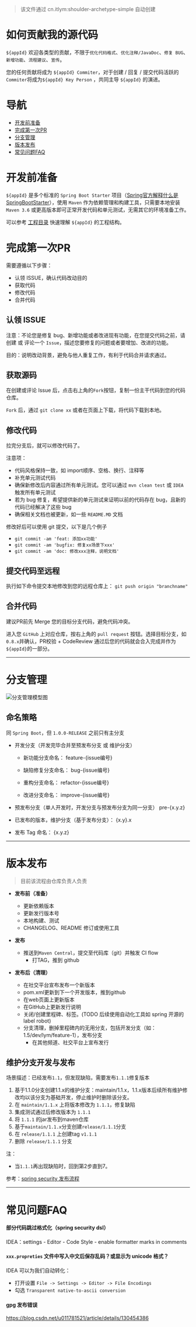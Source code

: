 > 该文件通过 cn.itlym:shoulder-archetype-simple 自动创建

# 如何贡献我的源代码

`${appId}` 欢迎各类型的贡献，不限于`优化代码格式`、`优化注释/JavaDoc`、`修复 BUG`、`新增功能`、`流程建议`、`宣传`。

您的任何贡献将成为 `${appId} Commiter`，对于创建 / 回复 / 提交代码活跃的`Commiter`将成为`${appId} Key Person`
，共同主导 `${appId}` 的演进。

# 导航

- [开发前准备](#开发前准备)
- [完成第一次PR](#完成第一次PR)
- [分支管理](#分支管理)
- [版本发布](#版本发布)
- [常见问题FAQ](常见问题FAQ)

# 开发前准备

`${appId}` 是多个标准的 `Spring Boot Starter` 项目（[Spring官方解释什么是 SpringBootStarter]()），使用 `Maven`
作为依赖管理和构建工具，只需要本地安装 `Maven 3.6` 或更高版本即可正常开发代码和单元测试，无需其它的环境准备工作。

可以参考 [工程目录](doc/module-intro.md) 快速理解 `${appId}` 的工程结构。

# 完成第一次PR

需要遵循以下步骤：

- 认领 ISSUE，确认代码改动目的
- 获取代码
- 修改代码
- 合并代码

## 认领 ISSUE

注意：不论您是修复 bug、新增功能或者改进现有功能，在您提交代码之前，请创建 或 评论一个 `Issue`，描述您要修复的问题或者要增加、改进的功能。

目的：说明改动背景，避免与他人重复工作，有利于代码合并请求通过。

## 获取源码

在创建或评论 Issue 后，点击右上角的`Fork`按钮，复制一份主干代码到您的代码仓库。

`Fork` 后，通过 `git clone xx` 或者在页面上下载，将代码下载到本地。

## 修改代码

拉完分支后，就可以修改代码了。

注意项：

- 代码风格保持一致，如 import顺序、空格、换行、注释等
- 补充单元测试代码
- 确保新修改后内容通过所有单元测试。您可以通过 `mvn clean test` 或 `IDEA` 触发所有单元测试
- 若为 bug 修复，希望提供新的单元测试来证明以前的代码存在 bug，且新的代码已经解决了这些 bug
- 确保相关文档也被更新，如一些 `README.MD` 文档

修改好后可以使用 git 提交，以下是几个例子

- `git commit -am 'feat: 添加xx功能'`
- `git commit -am 'bugfix: 修复xx场景下xxx'`
- `git commit -am 'doc: 修改xxx注释，说明文档'`

## 提交代码至远程

执行如下命令提交本地修改到您的远程仓库上：
`git push origin "branchname"`

## 合并代码

建议PR前先 Merge 您的目标分支代码，避免代码冲突。

进入您 `GitHub` 上对应仓库，按右上角的 `pull request` 按钮。选择目标分支，如 `0.8.x`并确认，PR校验 + CodeReview
通过后您的代码就会合入完成并作为`${appId}`的一部分。

---

# 分支管理

![分支管理模型图](doc/img/gitFlow.png)

## 命名策略

同 `Spring Boot`，但 `1.0.0-RELEASE` 之前只有主分支

- 开发分支（开发完毕合并至预发布分支 或 维护分支）
    - 新功能分支命名：
      feature-{issue编号}

    - 缺陷修复分支命名：
      bug-{issue编号}

    - 重构分支命名：
      refactor-{issue编号}

    - 改进分支命名：
      improve-{issue编号}

- 预发布分支（单人开发时，开发分支与预发布分支为同一分支）
  pre-{x.y.z}

- 已发布的版本，维护分支（基于发布分支）：
  {x.y}.x

- 发布 Tag 命名：
  {x.y.z}

---

# 版本发布

> 目前该流程由仓库负责人负责

- **发布前（准备）**
  - 更新依赖版本
  - 更新发行版本号
  - 本地构建、测试
  - CHANGELOG、README 修订或使用工具

- **发布**
  - 推送到`Maven Central`，提交至代码库（git）并触发 CI flow
    - 打TAG，推到 github

- **发布后（清理）**
  - 在社交平台宣布发布一个新版本
  - pom.xml更新到下一个开发版本，推到github
  - 在web页面上更新版本
  - 在GitHub上更新发行说明
  - 关闭/创建里程碑、标签。(TODO 后续使用自动化工具如 spring 开源的 label robot)
  - 分支清理，删掉里程碑内的无用分支，包括开发分支（如：1.5/dev/lym/feature-1），发布分支
    - 在其他频道、社交平台上宣布发行

## 维护分支开发与发布

场景描述：已经发布`1.1`，但发现缺陷，需要发布`1.1.1`修复版本

1. 基于1.1.0分支创建1.1.x的维护分支：maintain/1.1.x，1.1.x版本后续所有维护修改均以该分支为基础开发，停止维护时删除该分支。
2. 在 `maintain/1.1.x` 上将版本修改为 `1.1.1`，修复缺陷
3. 集成测试通过后修改版本为 `1.1.1`
4. 将 `1.1.1` 的jar发布到maven仓库
5. 基于`maintain/1.1.x`分支创建`release/1.1.1`分支
6. 在 `release/1.1.1` 上创建tag `v1.1.1`
7. 删除 `release/1.1.1` 分支

注：

- 当`1.1.1`再出现缺陷时，回到第2步直到7。

参考：[spring security 发布流程](https://github.com/spring-projects/spring-security/wiki/Release-Process)

----

# 常见问题FAQ

#### 部分代码跳过格式化（spring security dsl）
IDEA：settings - Editor - Code Style - enable formatter marks in comments

#### `xxx.propreties` 文件中写入中文后保存乱码？或显示为 unicode 格式？

IDEA 可以为我们自动转化：
- 打开设置 `File -> Settings -> Editor -> File Encodings`
- 勾选 `Transparent native-to-ascii conversion`

#### gpg 发布错误
https://blog.csdn.net/u011781521/article/details/130454386
